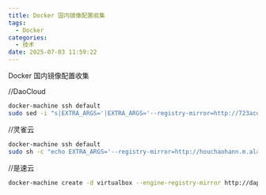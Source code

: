 ```yaml
---
title: Docker 国内镜像配置收集
tags:
  - Docker
categories:
  - 技术
date: 2025-07-03 11:59:22
---
```


Docker 国内镜像配置收集

//DaoCloud

```bash
docker-machine ssh default
sudo sed -i "s|EXTRA_ARGS='|EXTRA_ARGS='--registry-mirror=http://723acd29.m.daocloud.io |g" /var/lib/boot2docker/profile
```

//灵雀云

```bash
docker-machine ssh default
sudo sh -c "echo EXTRA_ARGS='--registry-mirror=http://houchaohann.m.alauda.cn' >>/var/lib/boot2docker/profile
```

//是速云

```bash
docker-machine create -d virtualbox --engine-registry-mirror http://dapeng89.m.tenxcloud.net mydocker
```

